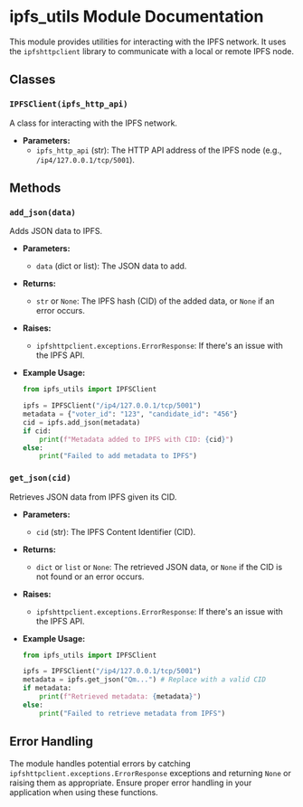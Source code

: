 # ipfs_utils Module Documentation

This module provides utilities for interacting with the IPFS network. It uses the `ipfshttpclient` library to communicate with a local or remote IPFS node.

## Classes

### `IPFSClient(ipfs_http_api)`

A class for interacting with the IPFS network.

*   **Parameters:**
    *   `ipfs_http_api` (str): The HTTP API address of the IPFS node (e.g., `/ip4/127.0.0.1/tcp/5001`).

## Methods

### `add_json(data)`

Adds JSON data to IPFS.

*   **Parameters:**
    *   `data` (dict or list): The JSON data to add.
*   **Returns:**
    *   `str` or `None`: The IPFS hash (CID) of the added data, or `None` if an error occurs.
*   **Raises:**
    *   `ipfshttpclient.exceptions.ErrorResponse`: If there's an issue with the IPFS API.
*   **Example Usage:**

    ```python
    from ipfs_utils import IPFSClient

    ipfs = IPFSClient("/ip4/127.0.0.1/tcp/5001")
    metadata = {"voter_id": "123", "candidate_id": "456"}
    cid = ipfs.add_json(metadata)
    if cid:
        print(f"Metadata added to IPFS with CID: {cid}")
    else:
        print("Failed to add metadata to IPFS")
    ```

### `get_json(cid)`

Retrieves JSON data from IPFS given its CID.

*   **Parameters:**
    *   `cid` (str): The IPFS Content Identifier (CID).
*   **Returns:**
    *   `dict` or `list` or `None`: The retrieved JSON data, or `None` if the CID is not found or an error occurs.
*   **Raises:**
    *   `ipfshttpclient.exceptions.ErrorResponse`: If there's an issue with the IPFS API.

*   **Example Usage:**

    ```python
    from ipfs_utils import IPFSClient

    ipfs = IPFSClient("/ip4/127.0.0.1/tcp/5001")
    metadata = ipfs.get_json("Qm...") # Replace with a valid CID
    if metadata:
        print(f"Retrieved metadata: {metadata}")
    else:
        print("Failed to retrieve metadata from IPFS")
    ```

## Error Handling

The module handles potential errors by catching `ipfshttpclient.exceptions.ErrorResponse` exceptions and returning `None` or raising them as appropriate. Ensure proper error handling in your application when using these functions.